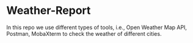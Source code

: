# Weather-Report
In this repo we use different types of tools, i.e., Open Weather Map API, Postman, MobaXterm to check the weather of different cities.
